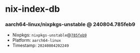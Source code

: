 # nix-index-db
### aarch64-linux/nixpkgs-unstable @ 240804.785feb9
- Nixpkgs: `nixpkgs-unstable`@[`785feb9`](https://github.com/NixOS/nixpkgs/commit/785feb91183a50959823ff9ba9ef673105259cd5)
- Platform: `aarch64-linux`
- Timestamp: `20240804202249`
